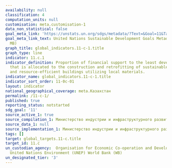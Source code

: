 ```yaml
---
availability: null
classification: 4
computation_units: null
customisation: meta.customisation-1
data_non_statistical: false
goal_meta_link: 'https://unstats.un.org/sdgs/metadata/?Text=&Goal=11&Target= '
goal_meta_link_text: United Nations Sustainable Development Goals Metadata (PDF 4.0
  MB)
graph_title: global_indicators.11-c-1.title
graph_type: line
indicator: 11.c.1
indicator_definition: Proportion of financial support to the least developed countries
  that is allocated to the construction and retrofitting of sustainable, resilient
  and resource-efficient buildings utilizing local materials.
indicator_name: global_indicators.11-c-1.title
indicator_sort_order: 11-0c-01
layout: indicator
national_geographical_coverage: meta.Казахстан
permalink: /11-c-1/
published: true
reporting_status: notstarted
sdg_goal: '11'
source_active_1: true
source_compilation_1: Министерство индустрии и инфраструктурного развития РК
source_data_1: null
source_implementation_1: Министерство индустрии и инфраструктурного развития РК
tags: []
target: global_targets.11-c.title
target_id: 11.c
un_custodian_agency:  Organisation for Economic Co-operation and Development (OECD)
  United Nations Environment (UNEP) World Bank (WB)
un_designated_tier: '3'
---
```

